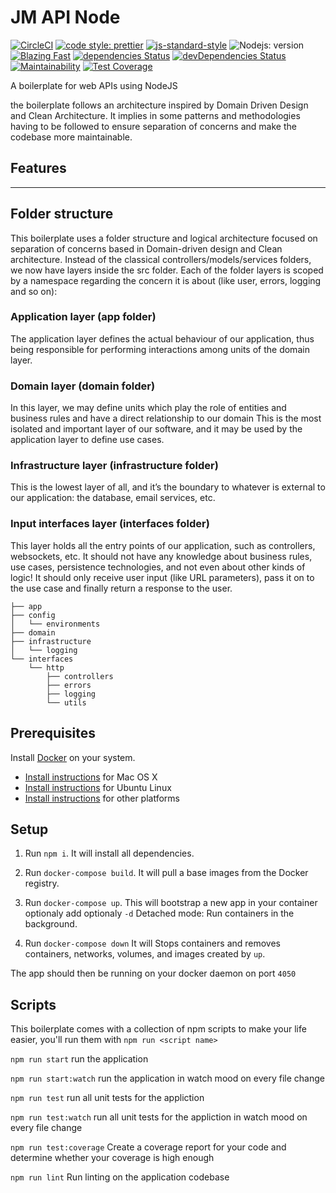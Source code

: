 # JM API Node

[![CircleCI](https://circleci.com/gh/JungleMinds/JM_API-Boilerplate/tree/master.svg?style=shield&circle-token=296fc8427df847c138b554a24e0d06e8ece2d793)](https://circleci.com/gh/JungleMinds/JM_API-Boilerplate/tree/master)
[![code style: prettier](https://img.shields.io/badge/code_style-prettier-ff69b4.svg)](https://github.com/prettier/prettier)
[![js-standard-style](https://img.shields.io/badge/code%20style-standard-f3df49.svg)](http://standardjs.com)
![Nodejs: version](https://img.shields.io/badge/node-%3E%3D8-brightgreen.svg)
[![Blazing Fast](https://img.shields.io/badge/speed-blazing%20%F0%9F%94%A5-brightgreen.svg)](https://twitter.com/acdlite/status/974390255393505280)
[![dependencies Status](https://david-dm.org/JungleMinds/JM_API-Boilerplate/status.svg)](https://david-dm.org/JungleMinds/JM_API-Boilerplate)
[![devDependencies Status](https://david-dm.org/JungleMinds/JM_API-Boilerplate/dev-status.svg)](https://david-dm.org/JungleMinds/JM_API-Boilerplate?type=dev)
[![Maintainability](https://api.codeclimate.com/v1/badges/6650af2ec672c4005480/maintainability)](https://codeclimate.com/github/JungleMinds/JM_API-Boilerplate/maintainability)
[![Test Coverage](https://api.codeclimate.com/v1/badges/6650af2ec672c4005480/test_coverage)](https://codeclimate.com/github/JungleMinds/JM_API-Boilerplate/test_coverage)

A boilerplate for web APIs using NodeJS

the boilerplate follows an architecture inspired by Domain Driven Design and Clean Architecture. It implies in some patterns and methodologies having to be followed to ensure separation of concerns and make the codebase more maintainable.

## Features

---

## Folder structure

This boilerplate uses a folder structure and logical architecture focused on separation of concerns based in Domain-driven design and Clean architecture. Instead of the classical controllers/models/services folders, we now have layers inside the src folder. Each of the folder layers is scoped by a namespace regarding the concern it is about (like user, errors, logging and so on):

### Application layer (app folder)

The application layer defines the actual behaviour of our application, thus being responsible for performing interactions among units of the domain layer.

### Domain layer (domain folder)

In this layer, we may define units which play the role of entities and business rules and have a direct relationship to our domain
This is the most isolated and important layer of our software, and it may be used by the application layer to define use cases.

### Infrastructure layer (infrastructure folder)

This is the lowest layer of all, and it’s the boundary to whatever is external to our application: the database, email services, etc.

### Input interfaces layer (interfaces folder)

This layer holds all the entry points of our application, such as controllers, websockets, etc.
It should not have any knowledge about business rules, use cases, persistence technologies, and not even about other kinds of logic!
It should only receive user input (like URL parameters), pass it on to the use case and finally return a response to the user.

    ├── app
    ├── config
    │   └── environments
    ├── domain
    ├── infrastructure
    │   └── logging
    └── interfaces
        └── http
            ├── controllers
            ├── errors
            ├── logging
            └── utils

## Prerequisites

Install [Docker](https://www.docker.com/) on your system.

- [Install instructions](https://docs.docker.com/installation/mac/) for Mac OS X
- [Install instructions](https://docs.docker.com/installation/ubuntulinux/) for Ubuntu Linux
- [Install instructions](https://docs.docker.com/installation/) for other platforms

## Setup

1. Run `npm i`. It will install all dependencies.

2. Run `docker-compose build`. It will pull a base images from the Docker registry.

3. Run `docker-compose up`. This will bootstrap a new app in your container optionaly add optionaly `-d` Detached mode: Run containers in the background.

4. Run `docker-compose down` It will Stops containers and removes containers, networks, volumes, and images created by `up`.

The app should then be running on your docker daemon on port `4050`

## Scripts

This boilerplate comes with a collection of npm scripts to make your life easier, you'll run them with `npm run <script name>`

`npm run start` run the application

`npm run start:watch` run the application in watch mood on every file change

`npm run test` run all unit tests for the appliction

`npm run test:watch` run all unit tests for the appliction in watch mood on every file change

`npm run test:coverage` Create a coverage report for your code and determine whether your coverage is high enough

`npm run lint` Run linting on the application codebase
